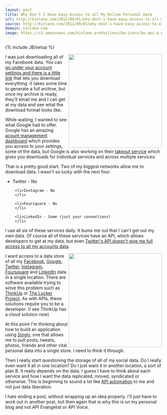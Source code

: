 ```yaml
---
layout: post
title: Why Don't I Have Easy Access to all My Online Personal Data
url: http://kinlane.com/2012/09/01/why-dont-i-have-easy-access-to-all-my-online-personal-data/
source: http://kinlane.com/2012/09/01/why-dont-i-have-easy-access-to-all-my-online-personal-data/
domain: kinlane.com
image: https://s3.amazonaws.com/kinlane-productions/bw-icons/bw-api-a.png
---
```

{% include JB/setup %}<p>
     <img src="https://s3.amazonaws.com/kinlane-productions/facebook/Facebook+Download+Your+Archive.png"
        alt=""
        width="300"
        align="right" />
</p>

<p>
     I was just downloading all of my Facebook data. You can <a href="https://www.facebook.com/download">go under your account settings and there is a little link</a> that lets you download everything.  It takes some time to generate a full archive, but once my archive is ready, they'll email me and I can get at my data and see what the download format looks like.
</p>

<p>
     While waiting, I wanted to see what Google had to offer. Google has an amazing <a href="https://www.google.com/dashboard">acount management dashboard</a> which provides you access to your settings, some of the data, but Google is also working on their <a title="takeout service"
        href="https://www.google.com/takeout/">takeout service</a> which gives you downloads for individual services and across multiple services.
</p>

<p>
     That is a pretty good start. Two of my biggest networks allow me to download data. I wasn't so lucky with the next four:
</p>

<ul class="mainlist">
     <li>Twitter - No
     </li>

     <li>Instagram - No
     </li>

     <li>Foursquare - No
     </li>

     <li>LinkedIn - Some (just your connections)
     </li>
</ul>

<p>
     I use all six of these services daily. It bums me out that I can't get out my own data. Of course all of these services have an API, which allows developers to get at my data, but even <a title="Twitter’s API doesn’t give me full access to all my accounts data"
        href="http://apivoice.com/2012/06/29/twitter-continues-to-restrict-access-to-our-tweets/">Twitter's API doesn't give me full access to all my accounts data</a>.
</p>

<p>
     <img class="c1"
        src="https://s3.amazonaws.com/kinlane-productions/api-evangelist/ifthisthenthat/IFTTT-My-Recipes.png"
        alt=""
        width="300"
        align="right" />
</p>

<p>
     I want access to a data store of all my <a title="Facebook"
        href="https://www.singly.com/docs/facebook">Facebook</a>, <a title="Google"
        href="https://www.singly.com/docs/gcontacts">Google</a>, <a title="Twitter"
        href="https://www.singly.com/docs/twitter">Twitter</a>, <a title="Instagram"
        href="https://www.singly.com/docs/instagram">Instagram</a>, <a title="Foursquare"
        href="https://www.singly.com/docs/foursquare">Foursquare</a> and <a title="LinkedIn"
        href="https://www.singly.com/docs/linkedin">LinkedIn</a> data in a single location. There are software available trying to solve this problem such as <a title="ThinkUp"
        href="http://thinkupapp.com/">ThinkUp</a> or <a title="The Locker Project"
        href="http://lockerproject.org/">The Locker Project</a>. As with APIs, these solutions require you to be a developer. (I see ThinkUp has a cloud solution now)
</p>

<p>
     At this point I'm thinking about how to build an application using <a title="Singly"
        href="https://singly.com">Singly</a>, one that allows me to pull posts, tweets, photos, friends and other vital personal data into a single store.  I need to think it through.
</p>

<p>
     Then I really start questioning the storage of all of my social data. Do I really even want it all in one location? Do I just want it in another location, a sort of plan B. It really depends on the data. I guess I have to think about each service and how I want the data replicated, moved, syndicated or otherwise. This is beginning to sound a lot like <a title="API Automation"
        href="http://apievangelist.com/2012/08/21/api-automation-platforms/">API automation</a> to me and not just data liberation.
</p>

<p>
     I hate ending a post, without wrapping up an idea properly.  I'll just have to work out in another post, but then again that is why this is on my personal blog and not API Evangelist or API Voice.
</p>